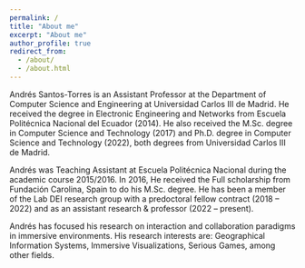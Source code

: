 ```yaml
---
permalink: /
title: "About me"
excerpt: "About me"
author_profile: true
redirect_from: 
  - /about/
  - /about.html
---
```


Andrés Santos-Torres is an Assistant Professor at the Department of Computer Science and Engineering at Universidad Carlos III de Madrid. He received the degree in Electronic Engineering and Networks from Escuela Politécnica Nacional del Ecuador (2014). He also received the M.Sc. degree in Computer Science and Technology (2017) and Ph.D. degree in Computer Science and Technology (2022), both degrees from Universidad Carlos III de Madrid.

Andrés was Teaching Assistant at Escuela Politécnica Nacional during the academic course 2015/2016. In 2016, He received the Full scholarship from Fundación Carolina, Spain to do his M.Sc. degree. He has been a member of the Lab DEI research group with a predoctoral fellow contract (2018 – 2022) and as an assistant research & professor (2022 – present).

Andrés has focused his research on interaction and collaboration paradigms in immersive environments. His research interests are: Geographical Information Systems, Immersive Visualizations, Serious Games, among other fields.

